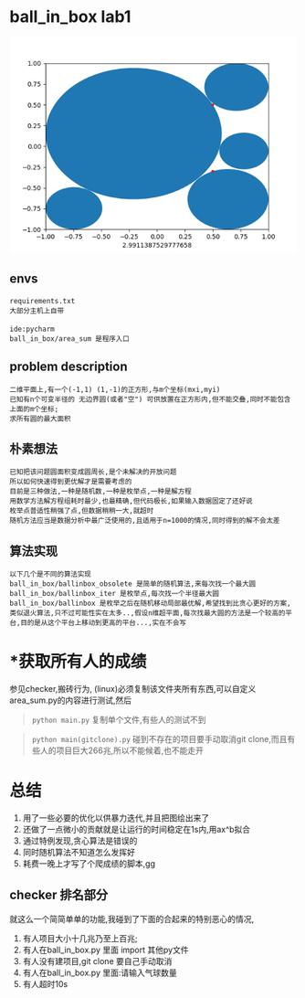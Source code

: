 # ball_in_box lab1
![](m=5.png)
## envs

    requirements.txt
    大部分主机上自带

    ide:pycharm
    ball_in_box/area_sum 是程序入口

## problem description

    二维平面上,有一个(-1,1) (1,-1)的正方形,与m个坐标(mxi,myi)
    已知有n个可变半径的 无边界圆(或者"空") 可供放置在正方形内,但不能交叠,同时不能包含上面的m个坐标;
    求所有圆的最大面积

## 朴素想法
    已知把该问题圆面积变成圆周长,是个未解决的开放问题
    所以如何快速得到更优解才是需要考虑的
    目前是三种做法,一种是随机数,一种是枚举点,一种是解方程
    用数学方法解方程组耗时最少,也最精确,但代码极长,如果输入数据固定了还好说
    枚举点普适性稍强了点,但数据稍稍一大,就超时
    随机方法应当是数据分析中最广泛使用的,且适用于n=1000的情况,同时得到的解不会太差

## 算法实现
    以下几个是不同的算法实现
    ball_in_box/ballinbox_obsolete 是简单的随机算法,来每次找一个最大圆
    ball_in_box/ballinbox_iter 是枚举点,每次找一个半径最大圆
    ball_in_box/ballinbox 是枚举之后在随机移动局部最优解,希望找到比贪心更好的方案,类似退火算法,只不过可能性实在太多..,假设n维超平面,每次找最大圆的方法是一个较高的平台,目的是从这个平台上移动到更高的平台...,实在不会写
    
# *获取所有人的成绩
参见checker,搬砖行为,
(linux)必须复制该文件夹所有东西,可以自定义area_sum.py的内容进行测试,然后

> `python main.py`
复制单个文件,有些人的测试不到

> `python main(gitclone).py`
碰到不存在的项目要手动取消git clone,而且有些人的项目巨大266兆,所以不能候着,也不能走开

# 总结
1. 用了一些必要的优化以供暴力迭代,并且把图绘出来了
2. 还做了一点微小的贡献就是让运行的时间稳定在1s内,用ax^b拟合
3. 通过特例发现,贪心算法是错误的
4. 同时随机算法不知道怎么发挥好
5. 耗费一晚上才写了个爬成绩的脚本,gg
## checker 排名部分
就这么一个简简单单的功能,我碰到了下面的合起来的特别恶心的情况,
1. 有人项目大小十几兆乃至上百兆;
2. 有人在ball_in_box.py 里面 import 其他py文件
3. 有人没有建项目,git clone 要自己手动取消
4. 有人在ball_in_box.py 里面:请输入气球数量
5. 有人超时10s
